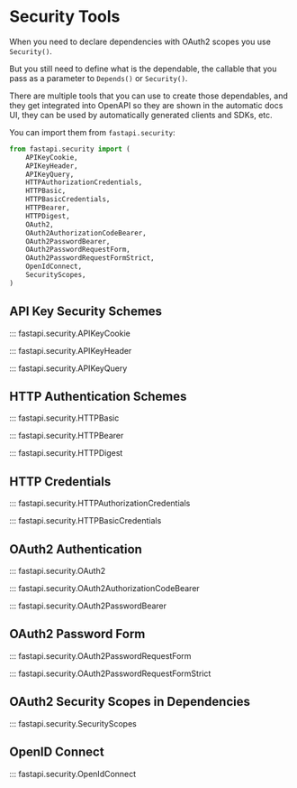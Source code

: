 # Security Tools

When you need to declare dependencies with OAuth2 scopes you use `Security()`.

But you still need to define what is the dependable, the callable that you pass as a parameter to `Depends()` or `Security()`.

There are multiple tools that you can use to create those dependables, and they get integrated into OpenAPI so they are shown in the automatic docs UI, they can be used by automatically generated clients and SDKs, etc.

You can import them from `fastapi.security`:

```python
from fastapi.security import (
    APIKeyCookie,
    APIKeyHeader,
    APIKeyQuery,
    HTTPAuthorizationCredentials,
    HTTPBasic,
    HTTPBasicCredentials,
    HTTPBearer,
    HTTPDigest,
    OAuth2,
    OAuth2AuthorizationCodeBearer,
    OAuth2PasswordBearer,
    OAuth2PasswordRequestForm,
    OAuth2PasswordRequestFormStrict,
    OpenIdConnect,
    SecurityScopes,
)
```

## API Key Security Schemes

::: fastapi.security.APIKeyCookie

::: fastapi.security.APIKeyHeader

::: fastapi.security.APIKeyQuery

## HTTP Authentication Schemes

::: fastapi.security.HTTPBasic

::: fastapi.security.HTTPBearer

::: fastapi.security.HTTPDigest

## HTTP Credentials

::: fastapi.security.HTTPAuthorizationCredentials

::: fastapi.security.HTTPBasicCredentials

## OAuth2 Authentication

::: fastapi.security.OAuth2

::: fastapi.security.OAuth2AuthorizationCodeBearer

::: fastapi.security.OAuth2PasswordBearer

## OAuth2 Password Form

::: fastapi.security.OAuth2PasswordRequestForm

::: fastapi.security.OAuth2PasswordRequestFormStrict

## OAuth2 Security Scopes in Dependencies

::: fastapi.security.SecurityScopes

## OpenID Connect

::: fastapi.security.OpenIdConnect
